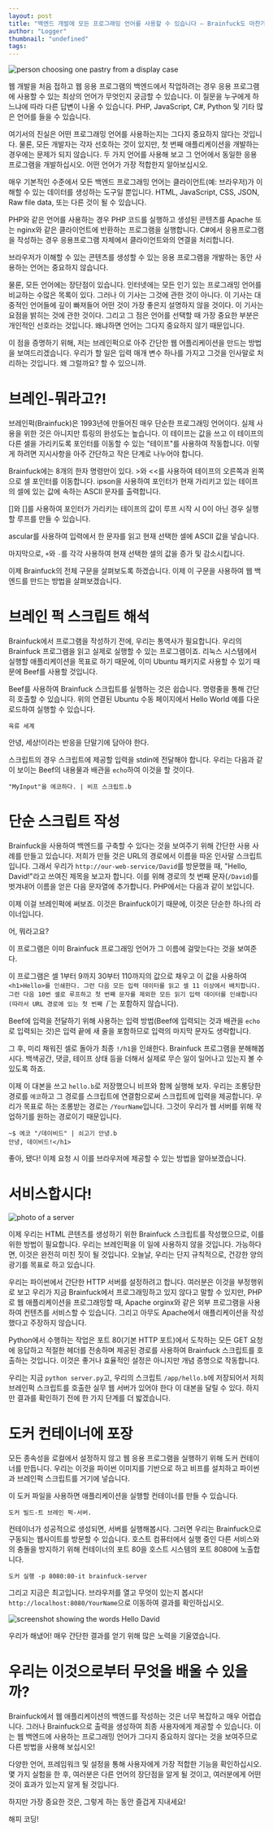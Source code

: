 ```yaml
---
layout: post
title: "백엔드 개발에 모든 프로그래밍 언어를 사용할 수 있습니다 — Brainfuck도 마찬가지입니다."
author: "Logger"
thumbnail: "undefined"
tags: 
---
```



![person choosing one pastry from a display case](https://miro.medium.com/max/8544/1*pSRWG2xBE_HjW-CQyi1Dlw.jpeg)

웹 개발을 처음 접하고 웹 응용 프로그램의 백엔드에서 작업하려는 경우 응용 프로그램에 사용할 수 있는 최상의 언어가 무엇인지 궁금할 수 있습니다. 이 질문을 누구에게 하느냐에 따라 다른 답변이 나올 수 있습니다. PHP, JavaScript, C#, Python 및 기타 많은 언어를 들을 수 있습니다.

여기서의 진실은 어떤 프로그래밍 언어를 사용하는지는 그다지 중요하지 않다는 것입니다. 물론, 모든 개발자는 각자 선호하는 것이 있지만, 첫 번째 애플리케이션을 개발하는 경우에는 문제가 되지 않습니다. 두 가지 언어를 사용해 보고 그 언어에서 동일한 응용 프로그램을 개발하십시오. 어떤 언어가 가장 적합한지 알아보십시오.

매우 기본적인 수준에서 모든 백엔드 프로그래밍 언어는 클라이언트(예: 브라우저)가 이해할 수 있는 데이터를 생성하는 도구일 뿐입니다. HTML, JavaScript, CSS, JSON, Raw file data, 또는 다른 것이 될 수 있습니다.

PHP와 같은 언어를 사용하는 경우 PHP 코드를 실행하고 생성된 콘텐츠를 Apache 또는 nginx와 같은 클라이언트에 반환하는 프로그램을 실행합니다. C#에서 응용프로그램을 작성하는 경우 응용프로그램 자체에서 클라이언트와의 연결을 처리합니다.

브라우저가 이해할 수 있는 콘텐츠를 생성할 수 있는 응용 프로그램을 개발하는 동안 사용하는 언어는 중요하지 않습니다.

물론, 모든 언어에는 장단점이 있습니다. 인터넷에는 모든 인기 있는 프로그래밍 언어를 비교하는 수많은 목록이 있다. 그러나 이 기사는 그것에 관한 것이 아니다. 이 기사는 대중적인 언어들에 깊이 빠져들어 어떤 것이 가장 좋은지 설명하지 않을 것이다. 이 기사는 요점을 밝히는 것에 관한 것이다. 그리고 그 점은 언어를 선택할 때 가장 중요한 부분은 개인적인 선호라는 것입니다. 왜냐하면 언어는 그다지 중요하지 않기 때문입니다.

이 점을 증명하기 위해, 저는 브레인퍽으로 아주 간단한 웹 어플리케이션을 만드는 방법을 보여드리겠습니다. 우리가 할 일은 입력 매개 변수 하나를 가지고 그것을 인사말로 처리하는 것입니다. 왜 그럴까요? 할 수 있으니까.

# 브레인-뭐라고?!

브레인퍽(Brainfuck)은 1993년에 만들어진 매우 단순한 프로그래밍 언어이다. 실제 사용을 위한 것은 아니지만 튜링의 완성도는 높습니다. 이 테이프는 값을 쓰고 이 테이프의 다른 셀을 가리키도록 포인터를 이동할 수 있는 "테이프"를 사용하여 작동합니다. 이렇게 하려면 지시사항을 아주 간단하고 작은 단계로 나누어야 합니다.

Brainfuck에는 8개의 한자 명령만이 있다. >와 <<를 사용하여 테이프의 오른쪽과 왼쪽으로 셀 포인터를 이동합니다. ipson을 사용하여 포인터가 현재 가리키고 있는 테이프의 셀에 있는 값에 속하는 ASCII 문자를 출력합니다.

[]와 []를 사용하여 포인터가 가리키는 테이프의 값이 루프 시작 시 0이 아닌 경우 실행할 루프를 만들 수 있습니다.

ascular를 사용하여 입력에서 한 문자를 읽고 현재 선택한 셀에 ASCII 값을 넣습니다.

마지막으로, `+`와 `-`를 각각 사용하여 현재 선택한 셀의 값을 증가 및 감소시킵니다.

이제 Brainfuck의 전체 구문을 살펴보도록 하겠습니다. 이제 이 구문을 사용하여 웹 백엔드를 만드는 방법을 살펴보겠습니다.

# 브레인 퍽 스크립트 해석

Brainfuck에서 프로그램을 작성하기 전에, 우리는 통역사가 필요합니다. 우리의 Brainfuck 프로그램을 읽고 실제로 실행할 수 있는 프로그램이죠. 리눅스 시스템에서 실행할 애플리케이션을 목표로 하기 때문에, 이미 Ubuntu 패키지로 사용할 수 있기 때문에 Beef를 사용할 것입니다.

Beef를 사용하여 Brainfuck 스크립트를 실행하는 것은 쉽습니다. 명령줄을 통해 간단히 호출할 수 있습니다. 위의 연결된 Ubuntu 수동 페이지에서 Hello World 예를 다운로드하여 실행할 수 있습니다.

```undefined
육류 세계
```

안녕, 세상!이라는 반응을 단말기에 담아야 한다.

스크립트의 경우 스크립트에 제공할 입력을 stdin에 전달해야 합니다. 우리는 다음과 같이 보이는 Beef의 내용물과 배관을 `echo`하여 이것을 할 것이다.

```undefined
"MyInput"을 에코하다. | 비프 스크립트.b
```

# 단순 스크립트 작성

Brainfuck을 사용하여 백엔드를 구축할 수 있다는 것을 보여주기 위해 간단한 사용 사례를 만들고 있습니다. 저희가 만들 것은 URL의 경로에서 이름을 따온 인사말 스크립트입니다. 그래서 우리가 `http://our-web-service/David`를 방문했을 때, "Hello, David!"라고 쓰여진 제목을 보고자 합니다. 이를 위해 경로의 첫 번째 문자(`/David`)를 벗겨내어 이름을 얻은 다음 문자열에 추가합니다. PHP에서는 다음과 같이 보입니다.

이제 이걸 브레인퍽에 써보죠. 이것은 Brainfuck이기 때문에, 이것은 단순한 하나의 라이너입니다.

어, 뭐라고요?

이 프로그램은 이미 Brainfuck 프로그래밍 언어가 그 이름에 걸맞는다는 것을 보여준다.

이 프로그램은 셀 1부터 9까지 30부터 110까지의 값으로 채우고 이 값을 사용하여 `<h1>Hello>를 인쇄한다. 그런 다음 모든 입력 데이터를 읽고 셀 11 이상에서 배치합니다. 그런 다음 10번 셀로 루프하고 첫 번째 문자를 제외한 모든 읽기 입력 데이터를 인쇄합니다(따라서 URL 경로에 있는 첫 번째 `/`는 포함하지 않습니다).

Beef에 입력을 전달하기 위해 사용하는 입력 방법(Beef에 입력되는 것과 배관을 `echo`로 입력되는 것)은 입력 끝에 새 줄을 포함하므로 입력의 마지막 문자도 생략합니다.

그 후, 미리 채워진 셀로 돌아가 최종 `!/h1`을 인쇄한다. Brainfuck 프로그램을 분해해봅시다. 백색공간, 댓글, 테이프 상태 등을 더해서 실제로 무슨 일이 일어나고 있는지 볼 수 있도록 하죠.

이제 이 대본을 쓰고 `hello.b`로 저장했으니 비프와 함께 실행해 보자. 우리는 조롱당한 경로를 `에코`하고 그 경로를 스크립트에 연결함으로써 스크립트에 입력을 제공합니다. 우리가 목표로 하는 조롱받는 경로는 `/YourName`입니다. 그것이 우리가 웹 서버를 위해 작업하기를 원하는 경로이기 때문입니다.

```undefined
~$ 에코 "/데이비드" | 쇠고기 안녕.b
안녕, 데이비드!</h1>
```

좋아, 됐다! 이제 요청 시 이를 브라우저에 제공할 수 있는 방법을 알아보겠습니다.

# 서비스합시다!

![photo of a server](https://miro.medium.com/max/1600/1*o1ZM1DiE7Jia-bAPYTUcuQ.jpeg)

이제 우리는 HTML 콘텐츠를 생성하기 위한 Brainfuck 스크립트를 작성했으므로, 이를 위한 방법이 필요합니다. 우리는 브레인퍽을 이 일에 사용하지 않을 것입니다. 가능하다면, 이것은 완전히 미친 짓이 될 것입니다. 오늘날, 우리는 단지 규칙적으로, 건강한 양의 광기를 목표로 하고 있습니다.

우리는 파이썬에서 간단한 HTTP 서버를 설정하려고 합니다. 여러분은 이것을 부정행위로 보고 우리가 지금 Brainfuck에서 프로그래밍하고 있지 않다고 말할 수 있지만, PHP로 웹 애플리케이션을 프로그래밍할 때, Apache orginx와 같은 외부 프로그램을 사용하여 컨텐츠를 서비스할 수 있습니다. 그리고 아무도 Apache에서 애플리케이션을 작성했다고 주장하지 않습니다.

Python에서 수행하는 작업은 포트 80(기본 HTTP 포트)에서 도착하는 모든 GET 요청에 응답하고 적절한 헤더를 전송하며 제공된 경로를 사용하여 Brainfuck 스크립트를 호출하는 것입니다. 이것은 좋거나 효율적인 설정은 아니지만 개념 증명으로 작동합니다.

우리는 지금 `python server.py`고, 우리의 스크립트 `/app/hello.b`에 저장되어서 저희 브레인퍽 스크립트를 호출한 실무 웹 서버가 있어야 한다 이 대본을 달릴 수 있다. 하지만 결과를 확인하기 전에 한 가지 단계를 더 밟겠습니다.

# 도커 컨테이너에 포장

모든 종속성을 로컬에서 설정하지 않고 웹 응용 프로그램을 실행하기 위해 도커 컨테이너를 만듭니다. 우리는 이것을 파이썬 이미지를 기반으로 하고 비프를 설치하고 파이썬과 브레인퍽 스크립트를 거기에 넣습니다.

이 도커 파일을 사용하면 애플리케이션을 실행할 컨테이너를 만들 수 있습니다.

```undefined
도커 빌드-트 브레인 퍽-서버.
```

컨테이너가 성공적으로 생성되면, 서버를 실행해봅시다. 그러면 우리는 Brainfuck으로 구동되는 웹사이트를 방문할 수 있습니다. 호스트 컴퓨터에서 실행 중인 다른 서비스와의 충돌을 방지하기 위해 컨테이너의 포트 80을 호스트 시스템의 포트 8080에 노출합니다.

```undefined
도커 실행 -p 8080:80-it brainfuck-server
```

그리고 지금은 최고입니다. 브라우저를 열고 무엇이 있는지 봅시다! `http://localhost:8080/YourName`으로 이동하여 결과를 확인하십시오.

![screenshot showing the words Hello David](https://miro.medium.com/max/838/1*mOMHJbjTY_s-YVb5IZJ9vw.png)

우리가 해냈어! 매우 간단한 결과를 얻기 위해 많은 노력을 기울였습니다.

# 우리는 이것으로부터 무엇을 배울 수 있을까?

Brainfuck에서 웹 애플리케이션의 백엔드를 작성하는 것은 너무 복잡하고 매우 어렵습니다. 그러나 Brainfuck으로 출력을 생성하여 최종 사용자에게 제공할 수 있습니다. 이는 웹 백엔드에 사용하는 프로그래밍 언어가 그다지 중요하지 않다는 것을 보여주므로 다른 방법을 사용해 보십시오!

다양한 언어, 프레임워크 및 설정을 통해 사용자에게 가장 적합한 기능을 확인하십시오. 몇 가지 실험을 한 후, 여러분은 다른 언어의 장단점을 알게 될 것이고, 여러분에게 어떤 것이 효과가 있는지 알게 될 것입니다.

하지만 가장 중요한 것은, 그렇게 하는 동안 즐겁게 지내세요!

해피 코딩!